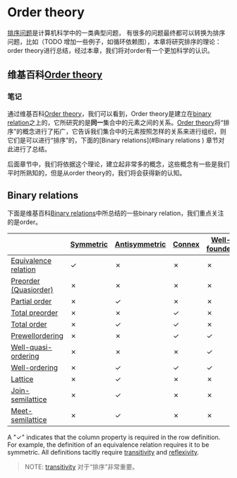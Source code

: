 # Order theory

[排序问题](https://en.wikipedia.org/wiki/Sorting_algorithm)是计算机科学中的一类典型问题， 有很多的问题最终都可以转换为排序问题，比如（TODO 增加一些例子，如循环依赖图），本章将研究排序的理论：order theory进行总结，经过本章，我们将对order有一个更加科学的认识。

## 维基百科[Order theory](https://en.wikipedia.org/wiki/Order_theory)

### 笔记

通过维基百科[Order theory](https://en.wikipedia.org/wiki/Order_theory)，我们可以看到，Order theory是建立在[binary relation](https://en.wikipedia.org/wiki/Binary_relation)之上的，它所研究的是**同一**集合中的元素之间的关系。[Order theory](https://en.wikipedia.org/wiki/Order_theory)将“排序”的概念进行了拓广，它告诉我们集合中的元素按照怎样的关系来进行组织，则它们是可以进行“排序”的，下面的[Binary relations](#Binary relations ) 章节对此进行了总结。

后面章节中，我们将依据这个理论，建立起非常多的概念，这些概念有一些是我们平时所熟知的，但是从order theory的，我们将会获得新的认知。



## Binary relations 

下面是维基百科[Binary relations](https://en.wikipedia.org/wiki/Binary_relation)中所总结的一些binary relation，我们重点关注的是order。

|                                                              | [Symmetric](https://en.wikipedia.org/wiki/Symmetric_relation) | [Antisymmetric](https://en.wikipedia.org/wiki/Antisymmetric_relation) | [Connex](https://en.wikipedia.org/wiki/Connex_relation) | [Well-founded](https://en.wikipedia.org/wiki/Well-founded_relation) | [Has joins](https://en.wikipedia.org/wiki/Join_and_meet) | [Has meets](https://en.wikipedia.org/wiki/Join_and_meet) |
| ------------------------------------------------------------ | ------------------------------------------------------------ | ------------------------------------------------------------ | ------------------------------------------------------- | ------------------------------------------------------------ | -------------------------------------------------------- | -------------------------------------------------------- |
| [Equivalence relation](https://en.wikipedia.org/wiki/Equivalence_relation) | ✓                                                            | ✗                                                            | ✗                                                       | ✗                                                            | ✗                                                        | ✗                                                        |
| [Preorder (Quasiorder)](https://en.wikipedia.org/wiki/Preorder) | ✗                                                            | ✗                                                            | ✗                                                       | ✗                                                            | ✗                                                        | ✗                                                        |
| [Partial order](https://en.wikipedia.org/wiki/Partial_order) | ✗                                                            | ✓                                                            | ✗                                                       | ✗                                                            | ✗                                                        | ✗                                                        |
| [Total preorder](https://en.wikipedia.org/wiki/Total_preorder) | ✗                                                            | ✗                                                            | ✓                                                       | ✗                                                            | ✗                                                        | ✗                                                        |
| [Total order](https://en.wikipedia.org/wiki/Total_order)     | ✗                                                            | ✓                                                            | ✓                                                       | ✗                                                            | ✗                                                        | ✗                                                        |
| [Prewellordering](https://en.wikipedia.org/wiki/Prewellordering) | ✗                                                            | ✗                                                            | ✓                                                       | ✓                                                            | ✗                                                        | ✗                                                        |
| [Well-quasi-ordering](https://en.wikipedia.org/wiki/Well-quasi-ordering) | ✗                                                            | ✗                                                            | ✗                                                       | ✓                                                            | ✗                                                        | ✗                                                        |
| [Well-ordering](https://en.wikipedia.org/wiki/Well-order)    | ✗                                                            | ✓                                                            | ✓                                                       | ✓                                                            | ✗                                                        | ✗                                                        |
| [Lattice](https://en.wikipedia.org/wiki/Lattice_(order))     | ✗                                                            | ✓                                                            | ✗                                                       | ✗                                                            | ✓                                                        | ✓                                                        |
| [Join-semilattice](https://en.wikipedia.org/wiki/Join-semilattice) | ✗                                                            | ✓                                                            | ✗                                                       | ✗                                                            | ✓                                                        | ✗                                                        |
| [Meet-semilattice](https://en.wikipedia.org/wiki/Meet-semilattice) | ✗                                                            | ✓                                                            | ✗                                                       | ✗                                                            | ✗                                                        | ✓                                                        |

A "✓" indicates that the column property is required in the row definition. For example, the definition of an equivalence relation requires it to be symmetric. All definitions tacitly require [transitivity](https://en.wikipedia.org/wiki/Transitive_relation) and [reflexivity](https://en.wikipedia.org/wiki/Reflexive_relation).

> NOTE:  [transitivity](https://en.wikipedia.org/wiki/Transitive_relation) 对于“排序”非常重要。